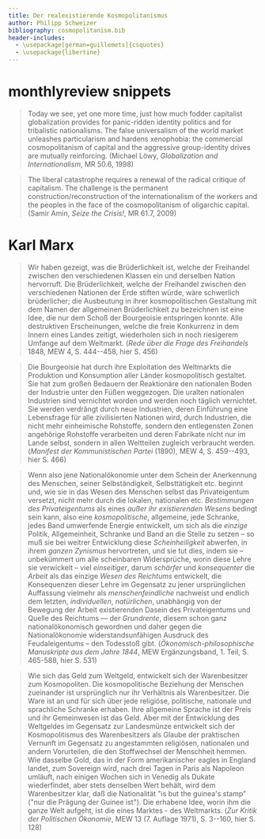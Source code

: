```yaml
---
title: Der realexistierende Kosmopolitanismus 
author: Philipp Schweizer
bibliography: cosmopolitanism.bib
header-includes:
  - \usepackage[german=guillemets]{csquotes}
  - \usepackage{libertine}
---
```


# monthlyreview snippets

> Today we see, yet one more time, just how much fodder capitalist globalization provides for panic-ridden identity politics and for tribalistic nationalisms. The false universalism of the world market unleashes particularism and hardens xenophobia: the commercial cosmopolitanism of capital and the aggressive group-identity drives are mutually reinforcing. (Michael Löwy, *Globalization and Internationalism*, MR 50.6, 1998)

> The liberal catastrophe requires a renewal of the radical critique of capitalism. The challenge is the permanent construction/reconstruction of the internationalism of the workers and the peoples in the face of the cosmopolitanism of oligarchic capital. (Samir Amin, *Seize the Crisis!*, MR 61.7, 2009)



# Karl Marx

> Wir haben gezeigt, was die Brüderlichkeit ist, welche der Freihandel zwischen den verschiedenen Klassen ein und derselben Nation hervorruft. Die Brüderlichkeit, welche der Freihandel zwischen den verschiedenen Nationen der Erde stiften würde, wäre schwerlich brüderlicher; die Ausbeutung in ihrer kosmopolitischen Gestaltung mit dem Namen der allgemeinen Brüderlichkeit zu bezeichnen ist eine Idee, die nur dem Schoß der Bourgeoisie entspringen konnte. Alle destruktiven Erscheinungen, welche die freie Konkurrenz in dem Innern eines Landes zeitigt, wiederholen sich in noch riesigerem Umfange auf dem Weltmarkt. (*Rede über die Frage des Freihandels* 1848, MEW 4, S. 444--458, hier S. 456)

> Die Bourgeoisie hat durch ihre Exploitation des Weltmarkts die Produktion und Konsumption aller Länder kosmopolitisch gestaltet. Sie hat zum großen Bedauern der Reaktionäre den nationalen Boden der Industrie unter den Füßen weggezogen. Die uralten nationalen Industrien sind vernichtet worden und werden noch täglich vernichtet. Sie werden verdrängt durch neue Industrien, deren Einführung eine Lebensfrage für alle zivilisierten Nationen wird, durch Industrien, die nicht mehr einheimische Rohstoffe, sondern den entlegensten Zonen angehörige Rohstoffe verarbeiten und deren Fabrikate nicht nur im Lande selbst, sondern in allen Weltteilen zugleich verbraucht werden. (*Manifest der Kommunistischen Partei* (1890), MEW 4, S. 459--493, hier S. 466)
 
> Wenn also jene Nationalökonomie unter dem Schein der Anerkennung des Menschen, seiner Selbständigkeit, Selbsttätigkeit etc. beginnt und, wie sie in das Wesen des Menschen selbst das Privateigentum versetzt, nicht mehr durch die lokalen, nationalen etc. *Bestimmungen des Privateigentums* als eines *außer ihr existierenden Wesens* bedingt sein kann, also eine *kosmopolitische*, allgemeine, jede Schranke, jedes Band umwerfende Energie entwickelt, um sich als die *einzige* Politik, Allgemeinheit, Schranke und Band an die Stelle zu setzen – so muß sie bei weitrer Entwicklung diese *Scheinheiligkeit* abwerfen, in ihrem *ganzen Zynismus* hervortreten, und sie tut dies, indem sie – unbekümmert um alle scheinbaren Widersprüche, worin diese Lehre sie verwickelt – viel *einseitiger*, darum *schärfer* und *konsequenter* die *Arbeit* als das einzige *Wesen des Reichtums* entwickelt, die Konsequenzen dieser Lehre im Gegensatz zu jener ursprünglichen Auffassung vielmehr als *menschenfeindliche* nachweist und endlich dem letzten, *individuellen*, *natürlichen*, unabhängig von der Bewegung der Arbeit existierenden Dasein des Privateigentums und Quelle des Reichtums — der *Grundrente*, diesem schon ganz nationalökonomisch gewordnen und daher gegen die Nationalökonomie widerstandsunfähigen Ausdruck des Feudaleigentums – den Todesstoß gibt. (*Ökonomisch-philosophische Manuskripte aus dem Jahre 1844*, MEW Ergänzungsband, 1. Teil, S. 465-588, hier S. 531)

> Wie sich das Geld zum Weltgeld, entwickelt sich der Warenbesitzer zum Kosmopoliten. Die kosmopolitische Beziehung der Menschen zueinander ist ursprünglich nur ihr Verhältnis als Warenbesitzer. Die Ware ist an und für sich über jede religiöse, politische, nationale und sprachliche Schranke erhaben. Ihre allgemeine Sprache ist der Preis und ihr Gemeinwesen ist das Geld. Aber mit der Entwicklung des Weltgeldes im Gegensatz zur Landesmünze entwickelt sich der Kosmopolitismus des Warenbesitzers als Glaube der praktischen Vernunft im Gegensatz zu angestammten religiösen, nationalen und andern Vorurteilen, die den Stoffwechsel der Menschheit hemmen. Wie dasselbe Gold, das in der Form amerikanischer eagles in England landet, zum Sovereign wird, nach drei Tagen in Paris als Napoleon umläuft, nach einigen Wochen sich in Venedig als Dukate wiederfindet, aber stets denselben Wert behält, wird dem Warenbesitzer klar, daß die Nationalität "is but the guinea's stamp" ("nur die Prägung der Guinee ist"). Die erhabene Idee, worin ihm die ganze Welt aufgeht, ist die eines Marktes - des Weltmarkts. (*Zur Kritik der Politischen Ökonomie*, MEW 13 (7. Auflage 1971), S. 3--160, hier S. 128)

> 